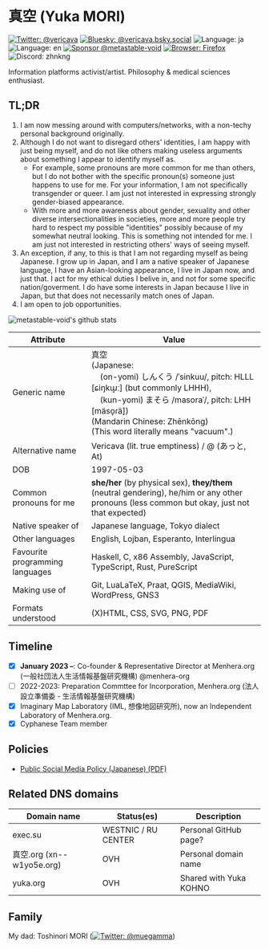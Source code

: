 # 真空 (Yuka MORI)

[![Twitter: @vericava](https://img.shields.io/badge/Twitter-@vericava-blue)](https://twitter.com/intent/user?user_id=847315328744865793)
[![Bluesky: @vericava.bsky.social](https://img.shields.io/badge/Bluesky-@vericava.bsky.social-blue)](https://bsky.app/profile/vericava.bsky.social)
![Language: ja](https://img.shields.io/badge/lang-ja-blue)
![Language: en](https://img.shields.io/badge/lang-en-green)
[![Sponsor @metastable-void](https://img.shields.io/github/sponsors/metastable-void)](https://github.com/sponsors/metastable-void)
[![Browser: Firefox](https://img.shields.io/badge/Browser-Firefox-orange)](https://www.mozilla.org/en-US/firefox/new/)
![Discord: zhnkng](https://img.shields.io/badge/Discord-zhnkng-blue)

Information platforms activist/artist. Philosophy & medical sciences enthusiast.

## TL;DR

1. I am now messing around with computers/networks, with a non-techy personal background originally.
1. Although I do not want to disregard others' identities, I am happy with just being myself, and do not like others making useless arguments about something I appear to identify myself as.
   - For example, some pronouns are more common for me than others, but I do not bother with the specific pronoun(s) someone just happens to use for me. For your information, I am not specifically transgender or queer. I am just not interested in expressing strongly gender-biased appearance.
   - With more and more awareness about gender, sexuality and other diverse intersectionalities in societies, more and more people try hard to respect my possible "identities" possibly because of my somewhat neutral looking. This is something not intended for me. I am just not interested in restricting others' ways of seeing myself.
1. An exception, if any, to this is that I am not regarding myself as being Japanese. I grow up in Japan, and I am a native speaker of Japanese language, I have an Asian-looking appearance, I live in Japan now, and just that. I act for my ethical duties I belive in, and not for some specific nation/goverment. I do have some interests in Japan because I live in Japan, but that does not necessarily match ones of Japan.
1. I am open to job opportunities.

![metastable-void's github stats](https://github-readme-stats.vercel.app/api?username=metastable-void&show_icons=true&title_color=fff&icon_color=79ff97&text_color=9f9f9f&bg_color=151515)

Attribute | Value
----------|-------
Generic name | 真空 <br>(Japanese: <br>&nbsp;&nbsp;&nbsp;&nbsp;(on-yomi) しんくう /ˈsinkuu/, pitch: HLLL \[ɕiŋkɯ̟ː\] (but commonly LHHH), <br>&nbsp;&nbsp;&nbsp;&nbsp;(kun-yomi) まそら /masoraˈ/, pitch: LHH \[mäso̞ɾä\]) <br>(Mandarin Chinese: Zhēnkōng)<br>(This word literally means "vacuum".)
Alternative name | Vericava (lit. true emptiness) / @ (あっと, At)
DOB | 1997-05-03
Common pronouns for me | **she/her** (by physical sex), **they/them** (neutral gendering), he/him or any other pronouns (less common but okay, just not that expected)
Native speaker of | Japanese language, Tokyo dialect
Other languages | English, Lojban, Esperanto, Interlingua
Favourite programming languages | Haskell, C, x86 Assembly, JavaScript, TypeScript, Rust, PureScript
Making use of | Git, LuaLaTeX, Praat, QGIS, MediaWiki, WordPress, GNS3
Formats understood | (X)HTML, CSS, SVG, PNG, PDF

## Timeline

- [x] **January 2023 –**: Co-founder & Representative Director at Menhera.org (一般社団法人生活情報基盤研究機構) @menhera-org
- [ ] 2022-2023: Preparation Commttee for Incorporation, Menhera.org (法人設立準備委 - 生活情報基盤研究機構)
- [x] Imaginary Map Laboratory (IML, 想像地図研究所), now an Independent Laboratory of Menhera.org.
- [x] Cyphanese Team member

## Policies
- [Public Social Media Policy (Japanese) (PDF)](https://raw.githubusercontent.com/around30pt/social-id/main/public-social-id.pdf)

## Related DNS domains

Domain name | Status(es) | Description
------------|------------|-------------
exec.su | WESTNIC / RU CENTER | Personal GitHub page?
真空.org (xn--w1yo5e.org) | OVH | Personal domain name
yuka.org | OVH | Shared with Yuka KOHNO

## Family

My dad: Toshinori MORI ([![Twitter: @muegamma](https://img.shields.io/badge/Twitter-@muegamma-blue)](https://twitter.com/intent/user?user_id=65528880))
